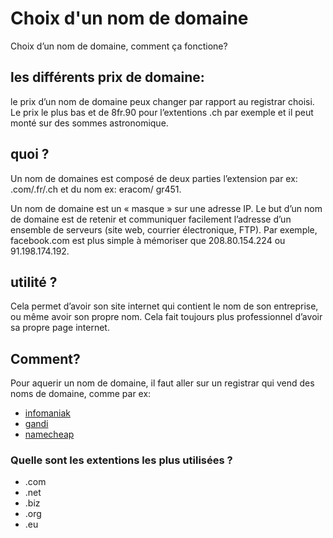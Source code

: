 # Choix d'un nom de domaine

Choix d’un nom de domaine, comment ça fonctione?

## les différents prix de domaine:  

le prix d’un nom de domaine peux changer par rapport au registrar choisi.
Le prix le plus bas et de 8fr.90 pour l’extentions .ch par exemple et il peut monté sur des sommes astronomique.

## quoi ?  

Un nom de domaines est composé de  deux parties l’extension par ex: .com/.fr/.ch et du nom ex: eracom/ gr451.

Un nom de domaine est un « masque » sur une adresse IP. Le but d’un nom de domaine est de retenir et communiquer facilement l’adresse d’un ensemble de serveurs (site web, courrier électronique, FTP). Par exemple, facebook.com est plus simple à mémoriser que 208.80.154.224 ou 91.198.174.192.

## utilité ?   

Cela permet d’avoir son site internet qui contient le nom de son entreprise, ou même avoir son propre nom.
Cela fait toujours plus professionnel d’avoir sa propre page internet.

## Comment?  

Pour aquerir un nom de domaine, il faut aller sur un registrar qui vend des noms de domaine, comme par ex:

* [infomaniak](https://www.infomaniak.com/fr/domaines) 
* [gandi](http://gandi.net/)
* [namecheap](https://www.namecheap.com/domains/registration.aspx)

### Quelle sont les extentions les plus utilisées ?

- .com
- .net
- .biz
- .org 
- .eu 
